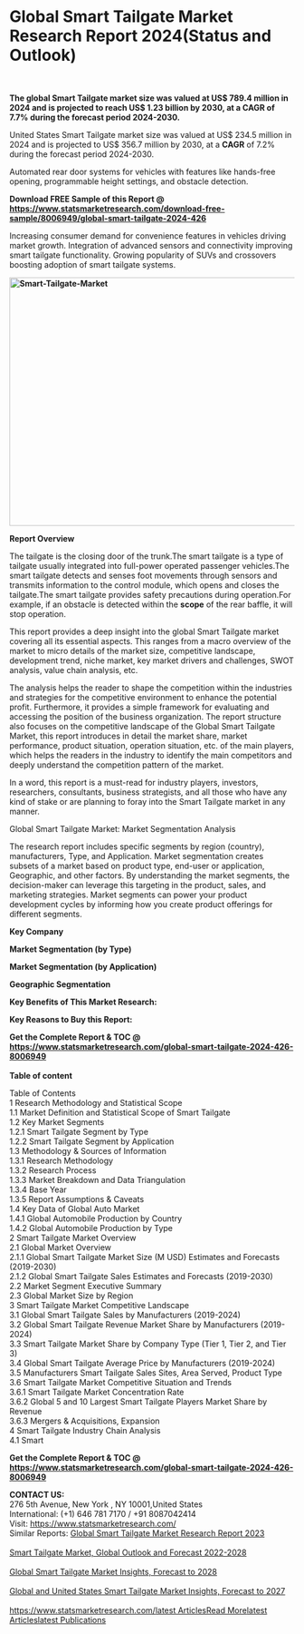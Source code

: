 <h1>Global Smart Tailgate Market Research Report 2024(Status and Outlook)</h1><br/><p><strong>The global Smart Tailgate market size was valued at US$ 789.4 million in 2024 and is projected to reach US$ 1.23 billion by 2030, at a <strong>CAGR</strong> of 7.7% during the forecast period 2024-2030.</strong></p><p>United States Smart Tailgate market size was valued at US$ 234.5 million in 2024 and is projected to US$ 356.7 million by 2030, at a <strong>CAGR</strong> of 7.2% during the forecast period 2024-2030.</p><p>Automated rear door systems for vehicles with features like hands-free opening, programmable height settings, and obstacle detection.</p><p><strong>Download FREE Sample of this Report @ <a href="https://www.statsmarketresearch.com/download-free-sample/8006949/global-smart-tailgate-2024-426">https://www.statsmarketresearch.com/download-free-sample/8006949/global-smart-tailgate-2024-426</a></strong></p><p>Increasing consumer demand for convenience features in vehicles driving market growth. Integration of advanced sensors and connectivity improving smart tailgate functionality. Growing popularity of SUVs and crossovers boosting adoption of smart tailgate systems.</p><p><strong><img alt="Smart-Tailgate-Market" src="https://www.grandresearchstore.com/assets/report-images/Smart_Tailgate_Market.png" style="width: 730px; height: 438px;"></strong></p><p><strong>Report Overview</strong></p><p>The tailgate is the closing door of the trunk.The smart tailgate is a type of tailgate usually integrated into full-power operated passenger vehicles.The smart tailgate detects and senses foot movements through sensors and transmits information to the control module, which opens and closes the tailgate.The smart tailgate provides safety precautions during operation.For example, if an obstacle is detected within the <strong>scope</strong> of the rear baffle, it will stop operation.</p><p>This report provides a deep insight into the global Smart Tailgate market covering all its essential aspects. This ranges from a macro overview of the market to micro details of the market size, competitive landscape, development trend, niche market, key market drivers and challenges, SWOT analysis, value chain analysis, etc.</p><p>The analysis helps the reader to shape the competition within the industries and strategies for the competitive environment to enhance the potential profit. Furthermore, it provides a simple framework for evaluating and accessing the position of the business organization. The report structure also focuses on the competitive landscape of the Global Smart Tailgate Market, this report introduces in detail the market share, market performance, product situation, operation situation, etc. of the main players, which helps the readers in the industry to identify the main competitors and deeply understand the competition pattern of the market.</p><p>In a word, this report is a must-read for industry players, investors, researchers, consultants, business strategists, and all those who have any kind of stake or are planning to foray into the Smart Tailgate market in any manner.</p><p>Global Smart Tailgate Market: Market Segmentation Analysis</p><p>The research report includes specific segments by region (country), manufacturers, Type, and Application. Market segmentation creates subsets of a market based on product type, end-user or application, Geographic, and other factors. By understanding the market segments, the decision-maker can leverage this targeting in the product, sales, and marketing strategies. Market segments can power your product development cycles by informing how you create product offerings for different segments.</p><p><strong>Key Company</strong></p><p><strong>Market Segmentation (by Type)</strong></p><p><strong>Market Segmentation (<strong>by Application</strong>)</strong></p><p><strong>Geographic Segmentation</strong></p><p><strong>Key Benefits of This Market Research:</strong></p><p><strong>Key <strong>Reasons to Buy</strong> this Report:</strong></p><div><b>Get the Complete Report & TOC @ <a href="https://www.statsmarketresearch.com/global-smart-tailgate-2024-426-8006949">https://www.statsmarketresearch.com/global-smart-tailgate-2024-426-8006949</a></b></div><br><b>Table of content</b><p>Table of Contents<br />1 Research Methodology and Statistical Scope<br />1.1 Market Definition and Statistical Scope of Smart Tailgate<br />1.2 Key Market Segments<br />1.2.1 Smart Tailgate Segment by Type<br />1.2.2 Smart Tailgate Segment by Application<br />1.3 Methodology & Sources of Information<br />1.3.1 Research Methodology<br />1.3.2 Research Process<br />1.3.3 Market Breakdown and Data Triangulation<br />1.3.4 Base Year<br />1.3.5 Report Assumptions & Caveats<br />1.4 Key Data of Global Auto Market<br />1.4.1 Global Automobile Production by Country<br />1.4.2 Global Automobile Production by Type<br />2 Smart Tailgate Market Overview<br />2.1 Global Market Overview<br />2.1.1 Global Smart Tailgate Market Size (M USD) Estimates and Forecasts (2019-2030)<br />2.1.2 Global Smart Tailgate Sales Estimates and Forecasts (2019-2030)<br />2.2 Market Segment Executive Summary<br />2.3 Global Market Size by Region<br />3 Smart Tailgate Market Competitive Landscape<br />3.1 Global Smart Tailgate Sales by Manufacturers (2019-2024)<br />3.2 Global Smart Tailgate Revenue Market Share by Manufacturers (2019-2024)<br />3.3 Smart Tailgate Market Share by Company Type (Tier 1, Tier 2, and Tier 3)<br />3.4 Global Smart Tailgate Average Price by Manufacturers (2019-2024)<br />3.5 Manufacturers Smart Tailgate Sales Sites, Area Served, Product Type<br />3.6 Smart Tailgate Market Competitive Situation and Trends<br />3.6.1 Smart Tailgate Market Concentration Rate<br />3.6.2 Global 5 and 10 Largest Smart Tailgate Players Market Share by Revenue<br />3.6.3 Mergers & Acquisitions, Expansion<br />4 Smart Tailgate Industry Chain Analysis<br />4.1 Smart<br><div><b>Get the Complete Report & TOC @ <a href="https://www.statsmarketresearch.com/global-smart-tailgate-2024-426-8006949">https://www.statsmarketresearch.com/global-smart-tailgate-2024-426-8006949</a></b></div></p> <b>CONTACT US:</b><br>276 5th Avenue, New York , NY 10001,United States<br>International: (+1) 646 781 7170 / +91 8087042414<br>Visit: <a href="https://www.statsmarketresearch.com/">https://www.statsmarketresearch.com/</a><br>Similar Reports: <a href="https://www.statsmarketresearch.com/global-smart-tailgate-2024-426-8006949">Global Smart Tailgate Market Research Report 2023</a><br/><br/><a href="https://www.statsmarketresearch.com/global-smart-tailgate-2024-426-8006949">Smart Tailgate Market, Global Outlook and Forecast 2022-2028</a><br/><br/><a href="https://www.statsmarketresearch.com/global-smart-tailgate-2024-426-8006949">Global Smart Tailgate Market Insights, Forecast to 2028</a><br/><br/><a href="https://www.statsmarketresearch.com/global-smart-tailgate-2024-426-8006949">Global and United States Smart Tailgate Market Insights, Forecast to 2027</a><br/><br/><a href="https://gyeongbokgung.com">https://www.statsmarketresearch.com/</a><a href="https://hallyeomaritime.com">latest Articles</a><a href="https://jingwansa.com">Read More</a><a href=https://nguoiviet.jp/">latest Articles</a><a href="https://www.intelmarketresearch.com/">latest Publications</a>